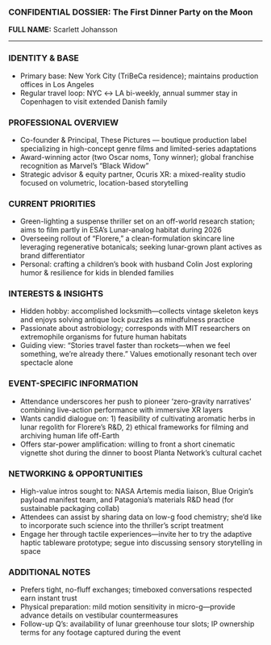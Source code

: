 ### CONFIDENTIAL DOSSIER: The First Dinner Party on the Moon

**FULL NAME:** Scarlett Johansson

---
### IDENTITY & BASE
- Primary base: New York City (TriBeCa residence); maintains production offices in Los Angeles  
- Regular travel loop: NYC ↔ LA bi-weekly, annual summer stay in Copenhagen to visit extended Danish family

### PROFESSIONAL OVERVIEW
- Co-founder & Principal, These Pictures — boutique production label specializing in high-concept genre films and limited-series adaptations  
- Award-winning actor (two Oscar noms, Tony winner); global franchise recognition as Marvel’s “Black Widow”  
- Strategic advisor & equity partner, Ocuris XR: a mixed-reality studio focused on volumetric, location-based storytelling

### CURRENT PRIORITIES
- Green-lighting a suspense thriller set on an off-world research station; aims to film partly in ESA’s Lunar-analog habitat during 2026  
- Overseeing rollout of “Florere,” a clean-formulation skincare line leveraging regenerative botanicals; seeking lunar-grown plant actives as brand differentiator  
- Personal: crafting a children’s book with husband Colin Jost exploring humor & resilience for kids in blended families

### INTERESTS & INSIGHTS
- Hidden hobby: accomplished locksmith—collects vintage skeleton keys and enjoys solving antique lock puzzles as mindfulness practice  
- Passionate about astrobiology; corresponds with MIT researchers on extremophile organisms for future human habitats  
- Guiding view: “Stories travel faster than rockets—when we feel something, we’re already there.” Values emotionally resonant tech over spectacle alone

### EVENT-SPECIFIC INFORMATION
- Attendance underscores her push to pioneer ‘zero-gravity narratives’ combining live-action performance with immersive XR layers  
- Wants candid dialogue on: 1) feasibility of cultivating aromatic herbs in lunar regolith for Florere’s R&D, 2) ethical frameworks for filming and archiving human life off-Earth  
- Offers star-power amplification: willing to front a short cinematic vignette shot during the dinner to boost Planta Network’s cultural cachet

### NETWORKING & OPPORTUNITIES
- High-value intros sought to: NASA Artemis media liaison, Blue Origin’s payload manifest team, and Patagonia’s materials R&D head (for sustainable packaging collab)  
- Attendees can assist by sharing data on low-g food chemistry; she’d like to incorporate such science into the thriller’s script treatment  
- Engage her through tactile experiences—invite her to try the adaptive haptic tableware prototype; segue into discussing sensory storytelling in space

### ADDITIONAL NOTES
- Prefers tight, no-fluff exchanges; timeboxed conversations respected earn instant trust  
- Physical preparation: mild motion sensitivity in micro-g—provide advance details on vestibular countermeasures  
- Follow-up Q’s: availability of lunar greenhouse tour slots; IP ownership terms for any footage captured during the event  
